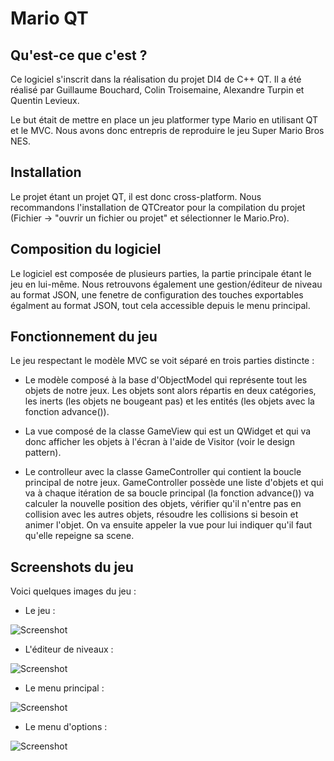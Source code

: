 # Mario QT
## Qu'est-ce que c'est ?

Ce logiciel s'inscrit dans la réalisation du projet DI4 de C++ QT. Il a été réalisé par Guillaume Bouchard, Colin Troisemaine, Alexandre Turpin et Quentin Levieux.

Le but était de mettre en place un jeu platformer type Mario en utilisant QT et le MVC. Nous avons donc entrepris de reproduire le jeu Super Mario Bros NES.

## Installation

Le projet étant un projet QT, il est donc cross-platform. Nous recommandons l'installation de QTCreator pour la compilation du projet (Fichier -> "ouvrir un fichier ou projet" et sélectionner le Mario.Pro).

## Composition du logiciel

Le logiciel est composée de plusieurs parties, la partie principale étant le jeu en lui-même. Nous retrouvons également une gestion/éditeur de niveau au format JSON, une fenetre de configuration des touches exportables égalment au format JSON, tout cela accessible depuis le menu principal.

## Fonctionnement du jeu

Le jeu respectant le modèle MVC se voit séparé en trois parties distincte :

- Le modèle composé à la base d'ObjectModel qui représente tout les objets de notre jeux. Les objets sont alors répartis en deux catégories, les inerts (les objets ne bougeant pas) et les entités (les objets avec la fonction advance()).

- La vue composé de la classe GameView qui est un QWidget et qui va donc afficher les objets à l'écran à l'aide de Visitor (voir le design pattern).

- Le controlleur avec la classe GameController qui contient la boucle principal de notre jeux. GameController possède une liste d'objets et qui va à chaque itération de sa boucle principal (la fonction advance()) va calculer la nouvelle position des objets, vérifier qu'il n'entre pas en collision avec les autres objets, résoudre les collisions si besoin et animer l'objet. On va ensuite appeler la vue pour lui indiquer qu'il faut qu'elle repeigne sa scene.

## Screenshots du jeu

Voici quelques images du jeu :
- Le jeu :

![Screenshot](readme_imgs/ingame.png)

- L'éditeur de niveaux :

![Screenshot](readme_imgs/leveleditor.png)

- Le menu principal :

![Screenshot](readme_imgs/menu.png)

- Le menu d'options :

![Screenshot](readme_imgs/option.png)
